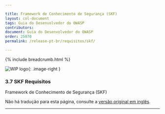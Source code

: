 ```yaml
---

title: Framework de Conhecimento de Segurança (SKF)
layout: col-document
tags: Guia do Desenvolvedor do OWASP
contributors:
document: Guia do Desenvolvedor do OWASP
order: 25070
permalink: /release-pt-br/requisitos/skf/

---
```


{% include breadcrumb.html %}

<style type="text/css">
.image-right {
  height: 180px;
  display: block;
  margin-left: auto;
  margin-right: auto;
  float: right;
}
</style>

![WIP logo](../../../assets/images/dg_wip.png "Trabalho em andamento"){: .image-right }

### 3.7 SKF Requisitos

Framework de Conhecimento de Segurança (SKF)

Não há tradução para esta página, consulte a [versão original em inglês][release0507].

----

[release0507]: https://github.com/OWASP/www-project-developer-guide/blob/main/draft/05-requirements/07-skf.md
